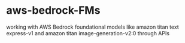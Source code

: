 # aws-bedrock-FMs
working with AWS Bedrock foundational models like  amazon titan text express-v1 and amazon titan image-generation-v2:0 through APIs
